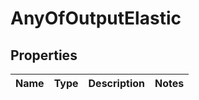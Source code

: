 # AnyOfOutputElastic

## Properties
Name | Type | Description | Notes
------------ | ------------- | ------------- | -------------
